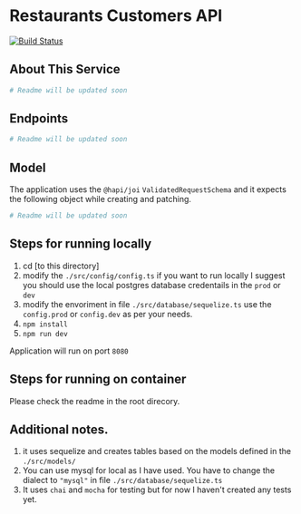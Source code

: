 
# Restaurants Customers API
[![Build Status](https://travis-ci.com/Adamhingoro/micro-restaurants.svg?branch=master)](https://travis-ci.com/Adamhingoro/micro-restaurants)

## About This Service

````bash
# Readme will be updated soon
````

## Endpoints

````bash
# Readme will be updated soon
````

## Model
The application uses the `@hapi/joi` `ValidatedRequestSchema` and it expects the following object while creating and patching. 

````bash
# Readme will be updated soon
````

## Steps for running locally 
1. cd [to this directory]
2. modify the `./src/config/config.ts`
    if you want to run locally I suggest you should use the local postgres database credentails in the `prod` or `dev`
3. modify the envoriment in file `./src/database/sequelize.ts` 
    use the `config.prod` or `config.dev` as per your needs. 
4. `npm install`
5. `npm run dev`

Application will run on port `8080`

## Steps for running on container

Please check the readme in the root direcory.

## Additional notes. 
1. it uses sequelize and creates tables based on the models defined in the `./src/models/`
2. You can use mysql for local as I have used. You have to change the dialect to `"mysql"` in file `./src/database/sequelize.ts` 
3. It uses `chai` and `mocha` for testing but for now I haven't created any tests yet. 

